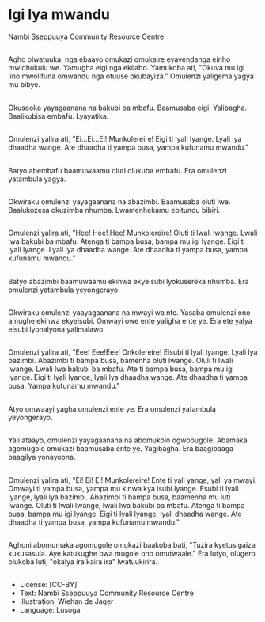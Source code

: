 # Igi lya mwandu
Nambi Sseppuuya
Community Resource
Centre

##
Agho olwatuuka, nga ebaayo
omukazi omukaire eyayendanga
einho mwidhukulu we.
Yamugha eigi nga ekilabo.
Yamukoba ati, "Okuva mu igi lino
mwolifuna omwandu nga otuuse
okubayiza."
Omulenzi yaligema yagya mu
bibye.


##
Okusooka yayagaanana na bakubi
ba mbafu. Baamusaba eigi.
Yalibagha.
Baalikubisa embafu. Lyayatika.


##
Omulenzi yalira ati,
"Ei...Ei...Ei! Munkolereire!
Eigi ti lyali lyange.
Lyali lya dhaadha wange. Ate
dhaadha ti yampa busa, yampa
kufunamu mwandu."


##
Batyo abembafu baamuwaamu oluti
olukuba embafu.
Era omulenzi yatambula yagya.


##
Okwiraku omulenzi yayagaanana na
abazimbi. Baamusaba oluti lwe.
Baalukozesa okuzimba nhumba.
Lwamenhekamu ebitundu bibiri.


##
Omulenzi yalira ati,
"Hee! Hee! Hee! Munkolereire!
Oluti ti lwali lwange.
Lwali lwa bakubi ba mbafu.
Atenga ti bampa
busa,
bampa mu igi lyange.
Eigi ti lyali lyange.
Lyali lya dhaadha wange.
Ate dhaadha ti yampa busa,
yampa kufunamu mwandu."


##
Batyo abazimbi baamuwaamu
ekinwa ekyeisubi lyokusereka
nhumba.
Era omulenzi yatambula
yeyongerayo.


##
Okwiraku omulenzi yaayagaanana
na mwayi wa nte. Yasaba omulenzi
ono amughe ekinwa ekyeisubi.
Omwayi owe ente yaligha ente ye.
Era ete yalya eisubi lyonalyona
yalimalawo.


##
Omulenzi yalira ati,
"Eee! Eee!Eee! Onkolereire! Eisubi
ti lyali lyange.
Lyali lya bazimbi. Abazimbi ti
bampa busa, bamenha oluti lwange.
Oluli ti lwali lwange.
Lwali lwa bakubi ba mbafu.
Ate ti bampa busa, bampa mu igi
lyange. Eigi ti lyali lyange,
lyali lya dhaadha wange. Ate
dhaadha ti yampa busa.
Yampa kufunamu mwandu."


##
Atyo omwaayi yagha omulenzi ente
ye.
Era omulenzi yatambula
yeyongerayo.


##
Yali ataayo, omulenzi yayagaanana
na abomukolo ogwobugole.
Abamaka agomugole omukazi
baamusaba ente ye.
Yagibagha.
Era baagibaaga baagilya
yonayoona.


##
Omulenzi yalira ati,
"Ei! Ei! Ei!
Munkolereire!
Ente ti yali yange, yali ya mwayi.
Omwayi ti yampa busa,
yampa mu kinwa kya isubi lyange.
Esubi ti lyali lyange,
lyali lya bazimbi.
Abazimbi ti bampa busa, baamenha
mu luti lwange.
Oluti ti lwali lwange,
lwali lwa bakubi ba mbafu.
Atenga ti bampa busa,
bampa mu igi lyange.
Eigi ti lyali lyange,
lyali dhaadha wange.
Ate dhaadha ti yampa busa, yampa
kufunamu mwandu."

##
Aghoni abomumaka agomugole
omukazi baakoba bati,
"Tuzira kyetusigaiza kukusasula.
Aye katukughe bwa mugole ono
omutwaale."
Era lutyo, olugero olukoba luti,
"okalya ira kaira ira" lwatuukirira.


##
* License: [CC-BY]
* Text: Nambi Sseppuuya Community Resource Centre
* Illustration: Wiehan de Jager
* Language: Lusoga
